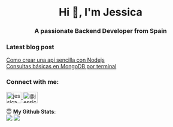 <h1 align="center">Hi 👋, I'm Jessica</h1>
<h3 align="center">A passionate Backend Developer from Spain</h3>

### Latest blog post
<!-- BLOG-POST-LIST:START -->
<p> 
    <a href="https://dev.to/jessicamelerodev/creacion-de-una-api-sencilla-con-nodejs-en-espanol-21n" target="blank">Como crear una api sencilla con Nodejs</a>
    <br/>
    <a href="https://dev.to/jessicamelerodev/consultas-basicas-en-mongodb-por-terminal-4kk9" target="blank">Consultas básicas en MongoDB por terminal</a>
    
</p>

<!-- BLOG-POST-LIST:END -->

<h3 align="left">Connect with me:</h3>

<p align="left">
    <a href="https://dev.to/jessicamelerodev" target="blank">
        <img align="center" src="https://cdn.jsdelivr.net/npm/simple-icons@3.0.1/icons/dev-dot-to.svg" alt="jessicamelerodev" height="30" width="40" />
    </a>
    <a href="https://medium.com/@jessica.melero.dev" target="blank">
        <img align="center" src="https://cdn.jsdelivr.net/npm/simple-icons@3.0.1/icons/medium.svg" alt="@jessica.melero.dev" height="30" width="40" />
    </a>
</p>



 <summary> 😇 <b>My Github Stats</b>: </summary>

  <img src = "https://github-readme-stats.vercel.app/api?username=jessicamelerodev&show_icons=true&theme=tokyonight&line_height=27">
  <img src = "https://github-readme-stats.vercel.app/api/top-langs/?username=jessicamelerodev&hide=css,java,html&theme=tokyonight">



